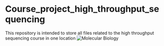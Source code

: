 # Course_project_high_throughput_sequencing
This repository is intended to store all files related to the high throughput sequencing course in one location
![Molecular Biology](https://shop.ncbtmb.org/wp-content/uploads/2016/10/VR1670S_01_1200_1200.jpg)
